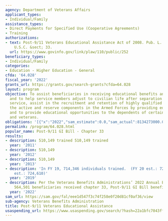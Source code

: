 ```yaml
---
agency: Department of Veterans Affairs
applicant_types:
- Individual/Family
assistance_types:
- Direct Payments for Specified Use (Cooperative Agreements)
- Training
authorizations:
- text: Post-9/11 Veterans Educational Assistance Act of 2008. Pub. L. 110, 252. 38
    U.S.C. &sect; 33.
  url: https://www.govinfo.gov/link/plaw/110/public/252
beneficiary_types:
- Individual/Family
categories:
- Education - Higher Education - General
cfda: '64.028'
fiscal_year: '2022'
grants_url: https://grants.gov/search-grants?cfda=64.028
layout: program
objective: To assist beneficiaries in receiving educational benefits and training
  and to help service members adjust to civilian life after separation from military
  service, assist in the recruitment and retention of highly qualified personnel in
  the active and reserve components in the Armed Forces by providing education benefits,
  and to provide educational opportunities to the dependents of certain service members
  and veterans.
obligations: '[{"x":"2022","sam_estimate":0.0,"sam_actual":8134273000.0,"usa_spending_actual":8405532675.0},{"x":"2023","sam_estimate":7826937000.0,"sam_actual":0.0,"usa_spending_actual":8744628818.0},{"x":"2024","sam_estimate":8181953000.0,"sam_actual":0.0,"usa_spending_actual":8340929507.0}]'
permalink: /program/64.028.html
popular_name: Post-9/11 GI Bill - Chapter 33
results:
- description: 510,149 trained 510,149 trained
  year: '2011'
- description: 510,149
  year: '2012'
- description: 510,149
  year: '2013'
- description: 'In FY 19, 714,346 individuals trained.  (FY 20 est.: 727,519; FY 21
    est.: 724,610)'
  year: '2019'
- description: Per the Veterans Benefits Administrations’ 2022 Annual Benefits Report,
    564,501 beneficiaries received chapter 33, Post-9/11 GI Bill benefits.
  year: '2022'
sam_url: https://sam.gov/fal/eee1d547f3c74f258e0f20d81cf0af36/view
sub-agency: Veterans Benefits Administration
title: Post-9/11 Veterans Educational Assistance
usaspending_url: https://www.usaspending.gov/search/?hash=22a1bfc7043ffd2a9f58c38b7515aaaf
---
```


